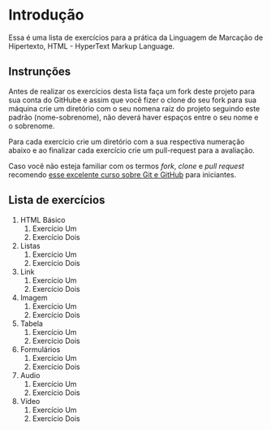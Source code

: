 # Introdução

Essa é uma lista de exercícios para a prática da Linguagem de Marcação de Hipertexto, HTML - HyperText Markup Language.

## Instrunções

Antes de realizar os exercícios desta lista faça um fork deste projeto para sua conta do GitHube e assim que você fizer 
o clone do seu fork para sua máquina crie um diretório com o seu nomena raíz do projeto seguindo este padrão (nome-sobrenome), 
não deverá haver espaços entre o seu nome e o sobrenome.

Para cada exercício crie um diretório com a sua respectiva numeração abaixo e ao finalizar cada exercício crie um pull-request para a avaliação.

Caso você não esteja familiar com os termos *fork*, *clone* e *pull request* recomendo 
[esse excelente curso sobre Git e GitHub](http://willianjusten.teachable.com/p/git-e-github-para-iniciantes) para iniciantes.

## Lista de exercícios

1. HTML Básico
	1. Exercício Um
	1. Exercício Dois
1. Listas
	1. Exercício Um
	1. Exercício Dois
1. Link
	1. Exercício Um
	1. Exercício Dois
1. Imagem
	1. Exercício Um
	1. Exercício Dois
1. Tabela
	1. Exercício Um
	1. Exercício Dois
1. Formulários
	1. Exercício Um
	1. Exercício Dois
1. Audio
	1. Exercício Um
	1. Exercício Dois
1. Vídeo
	1. Exercício Um
	1. Exercício Dois
